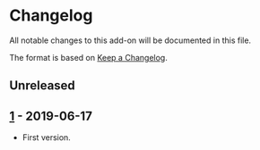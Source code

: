 # Changelog
All notable changes to this add-on will be documented in this file.

The format is based on [Keep a Changelog](https://keepachangelog.com/en/1.0.0/).

## Unreleased


## [1] - 2019-06-17

- First version.

[1]: https://github.com/zaproxy/zap-extensions/releases/allinonenotes-v1
